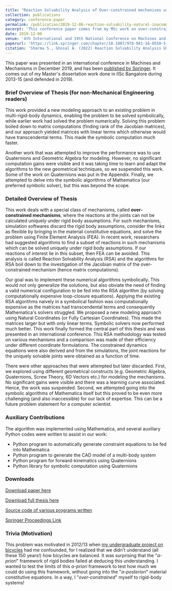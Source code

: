 ```yaml
---
title: "Reaction Solvability Analysis of Over-constrained mechanisms using Natural Coordinates"
collection: publications
category: conference-paper
permalink: /publication/2019-12-06-reaction-solvability-natural-inacommm
excerpt: 'This conference paper comes from my MSc work on over-constrained mechanisms'
date: 2019-12-06
venue: '4th International and 19th National Conference on Machines and Mechanisms (iNaCoMM 2019)'
paperurl: 'https://link.springer.com/chapter/10.1007/978-981-16-0550-5_94'
citation: 'Sharma S., Ghosal A. (2022) Reaction Solvability Analysis Using Natural Coordinates. In: Kumar R., Chauhan V.S., Talha M., Pathak H. (eds) Machines, Mechanism and Robotics. Lecture Notes in Mechanical Engineering. Springer, Singapore. https://doi.org/10.1007/978-981-16-0550-5_94'
---
```

This paper was presented in an international conference in Machines and Mechanisms in December 2019, and has been [published by Springer](https://link.springer.com/chapter/10.1007/978-981-16-0550-5_94). It comes out of my Master's dissertation work done in IISc Bangalore during 2013-15 (and defended in 2019).

### Brief Overview of Thesis (for non-Mechanical Engineering readers)

This work provided a new modeling approach to an existing problem in multi-rigid-body dynamics, enabling the problem to be solved symbolically, while earlier work had solved the problem numerically. Solving this problem boiled down to matrix computations (finding rank of the Jacobian matrices), and our approach yielded matrices with linear terms which otherwise would have transcendental terms. This made the symbolic computation much faster.

Another work that was attempted to improve the performance was to use Quaternions and Geometric Algebra for modeling. However, no significant computation gains were visible and it was taking time to learn and adapt the algorithms to the new geometrical techniques, so we suspended this work. Some of the work on Quaternions was put in the Appendix. Finally, we attempted to delve into the symbolic algorithms of Mathematica (our preferred symbolic solver), but this was beyond the scope.

### Detailed Overview of Thesis 

This work deals with a special class of mechanisms, called **over-constrained mechanisms**, where the reactions at the joints can not be calculated uniquely under rigid body assumptions. For such mechanisms, simulation softwares discard the rigid body assumptions, consider the links as flexible by bringing in the material constitutive equations, and solve the problem using Finite Element Analysis (FEA). In recent work, researchers had suggested algorithms to find a subset of reactions in such mechanisms which can be solved uniquely under rigid body assumptions. If our reactions of interest lie in this subset, then FEA can be avoided. This analysis is called Reaction Solvability Analysis (RSA) and the algorithms for RSA boil down to the investigation of the Jacobian matrix of the over-constrained mechanism (hence matrix computations).

Our goal was to implement these numerical algorithms symbolically. This would not only generalize the solutions, but also obviate the need of finding a valid numerical configuration to be fed into the RSA algorithm (by solving computationally expensive loop-closure equations). Applying the existing RSA algorithms naively in a symbolical fashion was computationally expensive as the matrices had transcendental terms and consequently Mathematica's solvers struggled. We proposed a new modeling approach using Natural Coordinates (or Fully Cartesian Coordinates). This made the matrices larger but with only linear terms. Symbolic solvers now performed much better. This work finally formed the central part of this thesis and was presented in an international conference. This RSA methodology was tested on various mechanisms and a comparison was made of their efficiency under different coordinate formulations. The constrained dynamics equations were also derived and from the simulations, the joint reactions for the uniquely solvable joints were obtained as a function of time.

There were other approaches that were attempted but later discarded. First, we explored using different geometrical constructs (e.g. Geometric Algebra, Quaternions, Screw Theory, 6D Vectors etc.) for modeling the mechanisms. No significant gains were visible and there was a learning curve associated. Hence, the work was suspended. Second, we attempted going into the symbolic algorithms of Mathematica itself but this proved to be even more challenging (and also inaccessible) for our lack of expertise. This can be a future problem statement for a computer scientist. 

### Auxiliary Contributions

The algorithm was implemented using Mathematica, and several auxiliary Python codes were written to assist in our work:

* Python program to automatically generate constraint equations to be fed into Mathematica
* Python program to generate the CAD model of a multi-body system
* Python program for forward-kinematics using Quaternions
* Python library for symbolic computation using Quaternions

### Downloads

[Download paper here](../files/inacomm19Paper.pdf)

[Download full thesis here](../files/thesis.pdf)

[Source code of various programs written](https://github.com/shivams/iisc-masters-thesis-codes/)

[Springer Proceedings Link](https://link.springer.com/chapter/10.1007/978-981-16-0550-5_94)

### Trivia (Motivation)

This problem was motivated in 2012/13 when [my undergraduate project on bicycles](/projects/2012-tire-inflation-bicycle/) had me confounded, for I realized that we didn't understand (all these 150 years!) how bicycles are balanced. It was surprising that the "*a-priori*" framework of rigid bodies failed at deducing this understanding. I wanted to test the limits of this *a-priori* framework to test how much we could do using this framework, without going into the "*a-posteriori*" material constitutive equations. In a way, I "*over-constrained*" myself to rigid-body systems!
